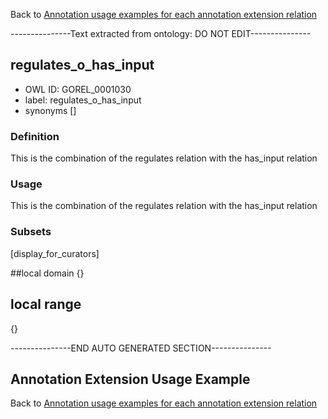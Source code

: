 Back to [Annotation usage examples for each annotation extension relation](http://wiki.geneontology.org/index.php/Annotation_usage_examples_for_each_annotation_extension_relation)

---------------Text extracted from ontology: DO NOT EDIT---------------

## regulates_o_has_input
* OWL ID: GOREL_0001030
* label: regulates_o_has_input
* synonyms
[]

### Definition
This is the combination of the regulates relation with the has_input relation

### Usage
This is the combination of the regulates relation with the has_input relation

### Subsets
[display_for_curators]

##local domain
{}

## local range
{}

---------------END AUTO GENERATED SECTION---------------


Annotation Extension Usage Example
----------------------------------

Back to [Annotation usage examples for each annotation extension relation](http://wiki.geneontology.org/index.php/Annotation_usage_examples_for_each_annotation_extension_relation)
